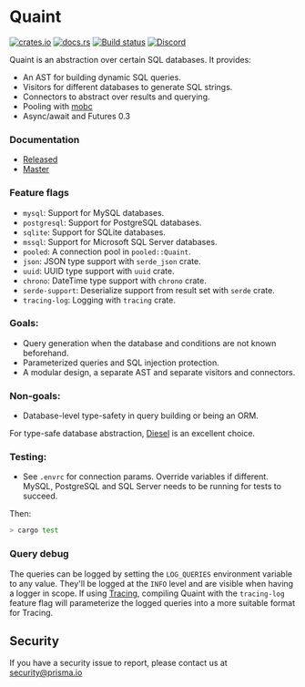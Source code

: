 # Quaint
[![crates.io](https://meritbadge.herokuapp.com/quaint)](https://crates.io/crates/quaint)
[![docs.rs](https://docs.rs/quaint/badge.svg)](https://docs.rs/quaint)
[![Build status](https://badge.buildkite.com/c30bc2b4dccc155aec44608ad5f366feabdab121295ceb6b6b.svg)](https://buildkite.com/prisma/quaint)
[![Discord](https://img.shields.io/discord/664092374359605268)](https://discord.gg/r4CPY4B)

Quaint is an abstraction over certain SQL databases. It provides:

- An AST for building dynamic SQL queries.
- Visitors for different databases to generate SQL strings.
- Connectors to abstract over results and querying.
- Pooling with [mobc](https://crates.io/crates/mobc)
- Async/await and Futures 0.3

### Documentation

- [Released](https://docs.rs/quaint)
- [Master](https://prisma.github.io/quaint/quaint/index.html)

### Feature flags

- `mysql`: Support for MySQL databases.
- `postgresql`: Support for PostgreSQL databases.
- `sqlite`: Support for SQLite databases.
- `mssql`: Support for Microsoft SQL Server databases.
- `pooled`: A connection pool in `pooled::Quaint`.
- `json`: JSON type support with `serde_json` crate.
- `uuid`: UUID type support with `uuid` crate.
- `chrono`: DateTime type support with `chrono` crate.
- `serde-support`: Deserialize support from result set with `serde` crate.
- `tracing-log`: Logging with `tracing` crate.

### Goals:

- Query generation when the database and conditions are not known beforehand.
- Parameterized queries and SQL injection protection.
- A modular design, a separate AST and separate visitors and connectors.

### Non-goals:

- Database-level type-safety in query building or being an ORM.

For type-safe database abstraction, [Diesel](https://diesel.rs/) is an excellent
choice.

### Testing:

- See `.envrc` for connection params. Override variables if different. MySQL,
  PostgreSQL and SQL Server needs to be running for tests to succeed.

Then:
  
``` sh
> cargo test
```

### Query debug

The queries can be logged by setting the `LOG_QUERIES` environment variable to any
value. They'll be logged at the `INFO` level and are visible when having a
logger in scope. If using [Tracing](https://github.com/tokio-rs/tracing),
compiling Quaint with the `tracing-log` feature flag will parameterize the
logged queries into a more suitable format for Tracing.

## Security

If you have a security issue to report, please contact us at [security@prisma.io](mailto:security@prisma.io?subject=[GitHub]%20Prisma%202%20Security%20Report%20Quaint)
